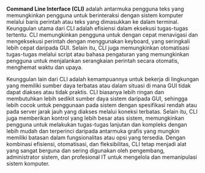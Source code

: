**Command Line Interface (CLI)** adalah antarmuka pengguna teks yang memungkinkan pengguna untuk berinteraksi dengan sistem komputer melalui baris perintah atau teks yang dimasukkan ke dalam terminal. Keunggulan utama dari CLI adalah efisiensi dalam eksekusi tugas-tugas tertentu. CLI memungkinkan pengguna untuk dengan cepat menavigasi dan mengeksekusi perintah dengan menggunakan keyboard, yang seringkali lebih cepat daripada GUI. Selain itu, CLI juga memungkinkan otomatisasi tugas-tugas melalui script atau bahasa pengaturan yang memungkinkan pengguna untuk menjalankan serangkaian perintah secara otomatis, menghemat waktu dan upaya.

Keunggulan lain dari CLI adalah kemampuannya untuk bekerja di lingkungan yang memiliki sumber daya terbatas atau dalam situasi di mana GUI tidak dapat diakses atau tidak praktis. CLI biasanya lebih ringan dan membutuhkan lebih sedikit sumber daya sistem daripada GUI, sehingga lebih cocok untuk penggunaan pada sistem dengan spesifikasi rendah atau pada server jarak jauh yang diakses melalui koneksi terbatas. Selain itu, CLI juga memberikan kontrol yang lebih besar atas sistem, memungkinkan pengguna untuk melakukan tugas-tugas lanjutan dan kompleks dengan lebih mudah dan terperinci daripada antarmuka grafis yang mungkin memiliki batasan dalam fungsionalitas atau opsi yang tersedia. Dengan kombinasi efisiensi, otomatisasi, dan fleksibilitas, CLI tetap menjadi alat yang sangat berguna dan sering digunakan oleh pengembang, administrator sistem, dan profesional IT untuk mengelola dan memanipulasi sistem komputer.